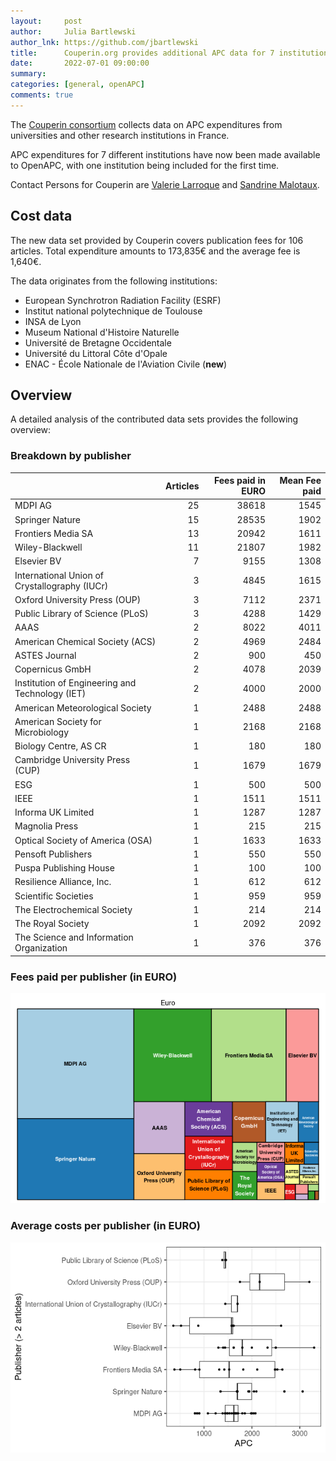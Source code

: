 ```yaml
---
layout:     post
author:     Julia Bartlewski
author_lnk: https://github.com/jbartlewski
title:      Couperin.org provides additional APC data for 7 institutions
date:       2022-07-01 09:00:00
summary:    
categories: [general, openAPC]
comments: true
---
```





The [Couperin consortium](https://couperin.org) collects data on APC expenditures from universities and other research institutions in France. 

APC expenditures for 7 different institutions have now been made available to OpenAPC, with one institution being included for the first time.

Contact Persons for Couperin are [Valerie Larroque](mailto:valerie.larroque@couperin.org) and [Sandrine Malotaux](mailto:sandrine.malotaux@inp-toulouse.fr).

## Cost data



The new data set provided by Couperin covers publication fees for 106 articles. Total expenditure amounts to 173,835€ and the average fee is 1,640€.

The data originates from the following institutions:

- European Synchrotron Radiation Facility (ESRF)
- Institut national polytechnique de Toulouse
- INSA de Lyon
- Museum National d'Histoire Naturelle
- Université de Bretagne Occidentale
- Université du Littoral Côte d'Opale
- ENAC - École Nationale de l'Aviation Civile (**new**)



## Overview

A detailed analysis of the contributed data sets provides the following overview:

### Breakdown by publisher


|                                                | Articles| Fees paid in EURO| Mean Fee paid|
|:-----------------------------------------------|--------:|-----------------:|-------------:|
|MDPI AG                                         |       25|             38618|          1545|
|Springer Nature                                 |       15|             28535|          1902|
|Frontiers Media SA                              |       13|             20942|          1611|
|Wiley-Blackwell                                 |       11|             21807|          1982|
|Elsevier BV                                     |        7|              9155|          1308|
|International Union of Crystallography (IUCr)   |        3|              4845|          1615|
|Oxford University Press (OUP)                   |        3|              7112|          2371|
|Public Library of Science (PLoS)                |        3|              4288|          1429|
|AAAS                                            |        2|              8022|          4011|
|American Chemical Society (ACS)                 |        2|              4969|          2484|
|ASTES Journal                                   |        2|               900|           450|
|Copernicus GmbH                                 |        2|              4078|          2039|
|Institution of Engineering and Technology (IET) |        2|              4000|          2000|
|American Meteorological Society                 |        1|              2488|          2488|
|American Society for Microbiology               |        1|              2168|          2168|
|Biology Centre, AS CR                           |        1|               180|           180|
|Cambridge University Press (CUP)                |        1|              1679|          1679|
|ESG                                             |        1|               500|           500|
|IEEE                                            |        1|              1511|          1511|
|Informa UK Limited                              |        1|              1287|          1287|
|Magnolia Press                                  |        1|               215|           215|
|Optical Society of America (OSA)                |        1|              1633|          1633|
|Pensoft Publishers                              |        1|               550|           550|
|Puspa Publishing House                          |        1|               100|           100|
|Resilience Alliance, Inc.                       |        1|               612|           612|
|Scientific Societies                            |        1|               959|           959|
|The Electrochemical Society                     |        1|               214|           214|
|The Royal Society                               |        1|              2092|          2092|
|The Science and Information Organization        |        1|               376|           376|

### Fees paid per publisher (in EURO)

![plot of chunk tree_couperin_2022_07_01_full](/figure/tree_couperin_2022_07_01_full-1.png)

###  Average costs per publisher (in EURO)

![plot of chunk box_couperin_2022_07_01_publisher_full](/figure/box_couperin_2022_07_01_publisher_full-1.png)
